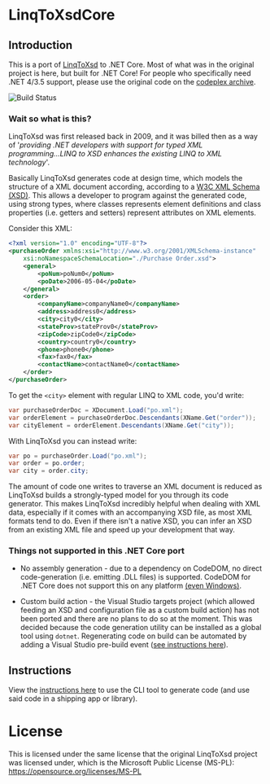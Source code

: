 # LinqToXsdCore
## Introduction
This is a port of [LinqToXsd](https://archive.codeplex.com/?p=linqtoxsd) to .NET Core. Most of what was in the original project is here, but built for .NET Core! For people who specifically need .NET 4/3.5 support, please use the original code on the [codeplex archive](https://archive.codeplex.com/?p=linqtoxsd).

![Build Status](https://dev.azure.com/mamift1/LinqToXsdCore/_apis/build/status/LinqToXsdCore-.NET%20Desktop-CI)

### Wait so what is this?
LinqToXsd was first released back in 2009, and it was billed then as a way of '*providing .NET developers with support for typed XML programming...LINQ to XSD enhances the existing LINQ to XML technology*'.

Basically LinqToXsd generates code at design time, which models the structure of a XML document according, according to a [W3C XML Schema (XSD)](https://www.w3.org/TR/xmlschema11-1/). This allows a developer to program against the generated code, using strong types, where classes represents element definitions and class properties (i.e. getters and setters) represent attributes on XML elements.

Consider this XML:
```XML
<?xml version="1.0" encoding="UTF-8"?>
<purchaseOrder xmlns:xsi="http://www.w3.org/2001/XMLSchema-instance" 
    xsi:noNamespaceSchemaLocation="./Purchase Order.xsd">
    <general>
        <poNum>poNum0</poNum>
        <poDate>2006-05-04</poDate>
    </general>
    <order>
        <companyName>companyName0</companyName>
        <address>address0</address>
        <city>city0</city>
        <stateProv>stateProv0</stateProv>
        <zipCode>zipCode0</zipCode>
        <country>country0</country>
        <phone>phone0</phone>
        <fax>fax0</fax>
        <contactName>contactName0</contactName>
    </order>
</purchaseOrder>
```
To get the `<city>` element with regular LINQ to XML code, you'd write:
```C#
var purchaseOrderDoc = XDocument.Load("po.xml");
var orderElement = purchaseOrderDoc.Descendants(XName.Get("order"));
var cityElement = orderElement.Descendants(XName.Get("city"));
```
With LinqToXsd you can instead write:
```C#
var po = purchaseOrder.Load("po.xml");
var order = po.order;
var city = order.city;
```

The amount of code one writes to traverse an XML document is reduced as LinqToXsd builds a strongly-typed model for you through its code generator. This makes LinqToXsd incredibly helpful when dealing with XML data, especially if it comes with an accompanying XSD file, as most XML formats tend to do. Even if there isn't a native XSD, you can infer an XSD from an existing XML file and speed up your development that way.

### Things not supported in this .NET Core port

* No assembly generation - due to a dependency on CodeDOM, no direct code-generation (i.e. emitting .DLL files) is supported. CodeDOM for .NET Core does not support this on any platform [(even Windows)](https://github.com/dotnet/corefx/issues/12180).

* Custom build action - the Visual Studio targets project (which allowed feeding an XSD and configuration file as a custom build action) has not been ported and there are no plans to do so at the moment. This was decided because the code generation utility can be installed as a global tool using `dotnet`. Regenerating code on build can be automated by adding a Visual Studio pre-build event ([see instructions here](https://github.com/mamift/LinqToXsdCore/tree/master/LinqToXsd/README.md)). 

## Instructions

View the [instructions here](https://github.com/mamift/LinqToXsdCore/tree/master/LinqToXsd/README.md) to use the CLI tool to generate code (and use said code in a shipping app or library).

# License
This is licensed under the same license that the original LinqToXsd project was licensed under, which is the Microsoft Public License (MS-PL): https://opensource.org/licenses/MS-PL